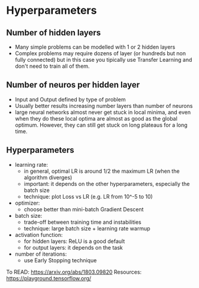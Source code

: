 
# Hyperparameters

## Number of hidden layers
  - Many simple problems can be modelled with 1 or 2 hidden layers
  - Complex problems may require dozens of layer (or hundreds but non fully connected) but in this case you tipically use Transfer Learning and don't need to train all of them.
## Number of neuros per hidden layer
  - Input and Output defined by type of problem
  - Usually better results increasing number layers than number of neurons
  - large neural networks almost never get stuck in local minima, and even when they do these local optima are almost as good as the global optimum. However, they can still get stuck on long plateaus for a long time.
## Hyperparameters
- learning rate: 
    - in general, optimal LR is around 1/2 the maximum LR (when the algorithm diverges)
    - important: it depends on the other hyperparameters, especially the batch size
    - technique: plot Loss vs LR (e.g. LR from 10^-5 to 10)
- optimizer:
    - choose better than mini-batch Gradient Descent
- batch size: 
    - trade-off between training time and instabilities
    - technique: large batch size + learning rate warmup
- activation function:
    - for hidden layers: ReLU is a good default
    - for output layers: it depends on the task
- number of iterations:
    - use Early Stopping technique

To READ: https://arxiv.org/abs/1803.09820
Resources: https://playground.tensorflow.org/
